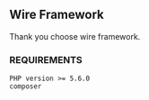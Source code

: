 ## Wire Framework

Thank you choose wire framework.

### REQUIREMENTS
```
PHP version >= 5.6.0
composer
```

